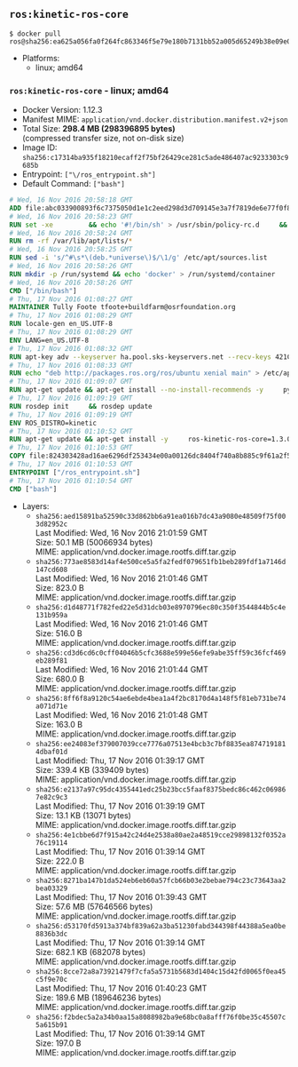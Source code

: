 ## `ros:kinetic-ros-core`

```console
$ docker pull ros@sha256:ea625a056fa0f264fc863346f5e79e180b7131bb52a005d65249b38e09e0af04
```

-	Platforms:
	-	linux; amd64

### `ros:kinetic-ros-core` - linux; amd64

-	Docker Version: 1.12.3
-	Manifest MIME: `application/vnd.docker.distribution.manifest.v2+json`
-	Total Size: **298.4 MB (298396895 bytes)**  
	(compressed transfer size, not on-disk size)
-	Image ID: `sha256:c17314ba935f18210ecaff2f75bf26429ce281c5ade486407ac9233303c9685b`
-	Entrypoint: `["\/ros_entrypoint.sh"]`
-	Default Command: `["bash"]`

```dockerfile
# Wed, 16 Nov 2016 20:58:18 GMT
ADD file:abc033900893f6c7375050d1e1c2eed298d3d709145e3a7f7819de6e77f0f835 in / 
# Wed, 16 Nov 2016 20:58:23 GMT
RUN set -xe 		&& echo '#!/bin/sh' > /usr/sbin/policy-rc.d 	&& echo 'exit 101' >> /usr/sbin/policy-rc.d 	&& chmod +x /usr/sbin/policy-rc.d 		&& dpkg-divert --local --rename --add /sbin/initctl 	&& cp -a /usr/sbin/policy-rc.d /sbin/initctl 	&& sed -i 's/^exit.*/exit 0/' /sbin/initctl 		&& echo 'force-unsafe-io' > /etc/dpkg/dpkg.cfg.d/docker-apt-speedup 		&& echo 'DPkg::Post-Invoke { "rm -f /var/cache/apt/archives/*.deb /var/cache/apt/archives/partial/*.deb /var/cache/apt/*.bin || true"; };' > /etc/apt/apt.conf.d/docker-clean 	&& echo 'APT::Update::Post-Invoke { "rm -f /var/cache/apt/archives/*.deb /var/cache/apt/archives/partial/*.deb /var/cache/apt/*.bin || true"; };' >> /etc/apt/apt.conf.d/docker-clean 	&& echo 'Dir::Cache::pkgcache ""; Dir::Cache::srcpkgcache "";' >> /etc/apt/apt.conf.d/docker-clean 		&& echo 'Acquire::Languages "none";' > /etc/apt/apt.conf.d/docker-no-languages 		&& echo 'Acquire::GzipIndexes "true"; Acquire::CompressionTypes::Order:: "gz";' > /etc/apt/apt.conf.d/docker-gzip-indexes 		&& echo 'Apt::AutoRemove::SuggestsImportant "false";' > /etc/apt/apt.conf.d/docker-autoremove-suggests
# Wed, 16 Nov 2016 20:58:24 GMT
RUN rm -rf /var/lib/apt/lists/*
# Wed, 16 Nov 2016 20:58:25 GMT
RUN sed -i 's/^#\s*\(deb.*universe\)$/\1/g' /etc/apt/sources.list
# Wed, 16 Nov 2016 20:58:26 GMT
RUN mkdir -p /run/systemd && echo 'docker' > /run/systemd/container
# Wed, 16 Nov 2016 20:58:26 GMT
CMD ["/bin/bash"]
# Thu, 17 Nov 2016 01:08:27 GMT
MAINTAINER Tully Foote tfoote+buildfarm@osrfoundation.org
# Thu, 17 Nov 2016 01:08:29 GMT
RUN locale-gen en_US.UTF-8
# Thu, 17 Nov 2016 01:08:29 GMT
ENV LANG=en_US.UTF-8
# Thu, 17 Nov 2016 01:08:32 GMT
RUN apt-key adv --keyserver ha.pool.sks-keyservers.net --recv-keys 421C365BD9FF1F717815A3895523BAEEB01FA116
# Thu, 17 Nov 2016 01:08:33 GMT
RUN echo "deb http://packages.ros.org/ros/ubuntu xenial main" > /etc/apt/sources.list.d/ros-latest.list
# Thu, 17 Nov 2016 01:09:07 GMT
RUN apt-get update && apt-get install --no-install-recommends -y     python-rosdep     python-rosinstall     python-vcstools     && rm -rf /var/lib/apt/lists/*
# Thu, 17 Nov 2016 01:09:19 GMT
RUN rosdep init     && rosdep update
# Thu, 17 Nov 2016 01:09:19 GMT
ENV ROS_DISTRO=kinetic
# Thu, 17 Nov 2016 01:10:52 GMT
RUN apt-get update && apt-get install -y     ros-kinetic-ros-core=1.3.0-0*     && rm -rf /var/lib/apt/lists/*
# Thu, 17 Nov 2016 01:10:53 GMT
COPY file:824303428ad16ae6296df253434e00a00126dc8404f740a8b885c9f61a2f5fcb in / 
# Thu, 17 Nov 2016 01:10:53 GMT
ENTRYPOINT ["/ros_entrypoint.sh"]
# Thu, 17 Nov 2016 01:10:54 GMT
CMD ["bash"]
```

-	Layers:
	-	`sha256:aed15891ba52590c33d862bb6a91ea016b7dc43a9080e48509f75f003d82952c`  
		Last Modified: Wed, 16 Nov 2016 21:01:59 GMT  
		Size: 50.1 MB (50066934 bytes)  
		MIME: application/vnd.docker.image.rootfs.diff.tar.gzip
	-	`sha256:773ae8583d14af4e500ce5a5fa2fedf079651fb1beb289fdf1a7146d147cd608`  
		Last Modified: Wed, 16 Nov 2016 21:01:46 GMT  
		Size: 823.0 B  
		MIME: application/vnd.docker.image.rootfs.diff.tar.gzip
	-	`sha256:d1d48771f782fed22e5d31dcb03e8970796ec80c350f3544844b5c4e131b959a`  
		Last Modified: Wed, 16 Nov 2016 21:01:46 GMT  
		Size: 516.0 B  
		MIME: application/vnd.docker.image.rootfs.diff.tar.gzip
	-	`sha256:cd3d6cd6c0cff04046b5cfc3688e599e56efe9abe35ff59c36fcf469eb289f81`  
		Last Modified: Wed, 16 Nov 2016 21:01:44 GMT  
		Size: 680.0 B  
		MIME: application/vnd.docker.image.rootfs.diff.tar.gzip
	-	`sha256:8ff6f8a9120c54ae6ebde4bea1a4f2bc8170d4a148f5f81eb731be74a071d71e`  
		Last Modified: Wed, 16 Nov 2016 21:01:48 GMT  
		Size: 163.0 B  
		MIME: application/vnd.docker.image.rootfs.diff.tar.gzip
	-	`sha256:ee24083ef379007039cce7776a07513e4bcb3c7bf8835ea8747191814dbaf01d`  
		Last Modified: Thu, 17 Nov 2016 01:39:17 GMT  
		Size: 339.4 KB (339409 bytes)  
		MIME: application/vnd.docker.image.rootfs.diff.tar.gzip
	-	`sha256:e2137a97c95dc4355441edc25b23bcc5faaf8375bedc86c462c069867e82c9c3`  
		Last Modified: Thu, 17 Nov 2016 01:39:19 GMT  
		Size: 13.1 KB (13071 bytes)  
		MIME: application/vnd.docker.image.rootfs.diff.tar.gzip
	-	`sha256:4e1cbbe6d7f915a42c24d4e2538a80ae2a48519cce29898132f0352a76c19114`  
		Last Modified: Thu, 17 Nov 2016 01:39:14 GMT  
		Size: 222.0 B  
		MIME: application/vnd.docker.image.rootfs.diff.tar.gzip
	-	`sha256:8271ba147b1da524eb6eb60a57fcb66b03e2bebae794c23c73643aa2bea03329`  
		Last Modified: Thu, 17 Nov 2016 01:39:43 GMT  
		Size: 57.6 MB (57646566 bytes)  
		MIME: application/vnd.docker.image.rootfs.diff.tar.gzip
	-	`sha256:d53170fd5913a374bf839a62a3ba51230fabd344398f44388a5ea0be8836b3dc`  
		Last Modified: Thu, 17 Nov 2016 01:39:14 GMT  
		Size: 682.1 KB (682078 bytes)  
		MIME: application/vnd.docker.image.rootfs.diff.tar.gzip
	-	`sha256:8cce72a8a73921479f7cfa5a5731b5683d1404c15d42fd0065f0ea45c5f9e70c`  
		Last Modified: Thu, 17 Nov 2016 01:40:23 GMT  
		Size: 189.6 MB (189646236 bytes)  
		MIME: application/vnd.docker.image.rootfs.diff.tar.gzip
	-	`sha256:f2bdec5a2a34b0aa15a8088982ba9e68bc0a8afff76f0be35c45507c5a615b91`  
		Last Modified: Thu, 17 Nov 2016 01:39:14 GMT  
		Size: 197.0 B  
		MIME: application/vnd.docker.image.rootfs.diff.tar.gzip
